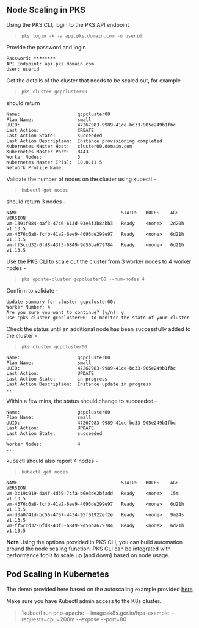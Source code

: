 
## Node Scaling in PKS

Using the PKS CLI, login to the PKS API endpoint

> `pks login -k -a api.pks.domain.com -u userid`                                                                       

Provide the password and login

```shell
Password: ********
API Endpoint: api.pks.domain.com
User: userid
```
Get the details of the cluster that needs to be scaled out, for example - 

> `pks cluster gcpcluster00 `                                                                                                        

should return 
```shell
Name:                     gcpcluster00
Plan Name:                small
UUID:                     47267983-9989-41ce-bc33-905e249b1fbc
Last Action:              CREATE
Last Action State:        succeeded
Last Action Description:  Instance provisioning completed
Kubernetes Master Host:   cluster00.domain.com
Kubernetes Master Port:   8443
Worker Nodes:             3
Kubernetes Master IP(s):  10.0.11.5
Network Profile Name:
```
Validate the number of nodes on the cluster using kubectl - 

> `kubectl get nodes`

should return 3 nodes - 
```shell                                                                                           
NAME                                      STATUS   ROLES    AGE     VERSION
vm-1391f084-4af3-47c6-613d-03e5f3b8abb3   Ready    <none>   2d20h   v1.13.5
vm-4376c6a8-fcfb-41a2-6ee9-4093de299e97   Ready    <none>   6d21h   v1.13.5
vm-ff5ccd32-6fd8-43f3-6849-9d56ba679784   Ready    <none>   6d21h   v1.13.5
```

Use the PKS CLI to scale out the cluster from 3 worker nodes to 4 worker nodes - 

> `pks update-cluster gcpcluster00 --num-nodes 4 `

Confirm to validate - 
```shell
Update summary for cluster gcpcluster00:
Worker Number: 4
Are you sure you want to continue? (y/n): y
Use 'pks cluster gcpcluster00' to monitor the state of your cluster
```

Check the status until an additional node has been successfully added to the cluster - 

> `pks cluster gcpcluster00 `                                                                                                        

```shell
Name:                     gcpcluster00
Plan Name:                small
UUID:                     47267983-9989-41ce-bc33-905e249b1fbc
Last Action:              UPDATE
Last Action State:        in progress
Last Action Description:  Instance update in progress
...
```
Within a few mins, the status should change to succeeded - 

```shell
Name:                     gcpcluster00
Plan Name:                small
UUID:                     47267983-9989-41ce-bc33-905e249b1fbc
Last Action:              UPDATE
Last Action State:        succeeded
...
Worker Nodes:             4
...
```
kubectl should also report 4 nodes - 

>`kubectl get nodes`

```shell
NAME                                      STATUS   ROLES    AGE     VERSION
vm-3c19c919-4a4f-4d59-7cfa-b6e3de2bfadd   Ready    <none>   15m     v1.13.5
vm-4376c6a8-fcfb-41a2-6ee9-4093de299e97   Ready    <none>   6d21h   v1.13.5
vm-d3a0741d-bc56-4767-4434-95f61922ef2e   Ready    <none>   9m24s   v1.13.5
vm-ff5ccd32-6fd8-43f3-6849-9d56ba679784   Ready    <none>   6d21h   v1.13.5
```
**Note** Using the options provided in PKS CLI, you can build automation around the node scaling function. PKS CLI can be integrated with performance tools to scale up (and down) based on node usage.  

## Pod Scaling in Kubernetes

The demo provided here based on the autoscaling example provided [here](https://kubernetes.io/docs/tasks/run-application/horizontal-pod-autoscale-walkthrough/)

Make sure you have Kubectl admin access to the K8s cluster. 

> `kubectl run php-apache --image=k8s.gcr.io/hpa-example --requests=cpu=200m --expose --port=80
<!--stackedit_data:
eyJoaXN0b3J5IjpbLTE5MTAzNzQ0NzMsMTY0OTYyMzYwOSwtMT
Y3NzIzMzk3NywtMTUwMzk3ODgyNiw5MzEzMjIxNTYsMTgzMTA5
MjU3LDE5NjUyOTYxMTQsNzMwOTk4MTE2XX0=
-->